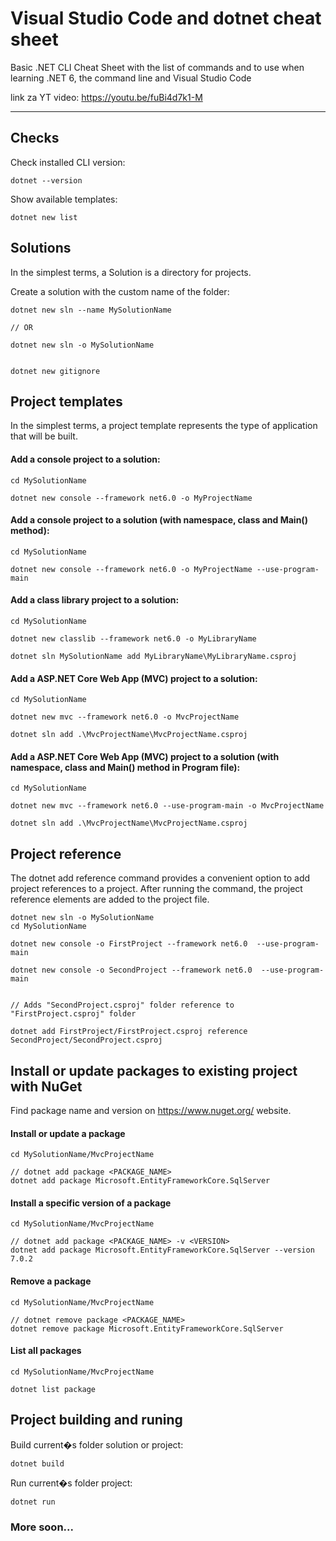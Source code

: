 # Visual Studio Code and dotnet cheat sheet

Basic .NET CLI Cheat Sheet with the list of commands and to use when learning .NET 6, the command line and Visual Studio Code

link za YT video: https://youtu.be/fuBi4d7k1-M


---

## Checks

Check installed CLI version:

```dotnet
dotnet --version
```

Show available templates:

```dotnet
dotnet new list
```


## Solutions

In the simplest terms, a Solution is a directory for projects.

Create a solution with the custom name of the folder:

```dotnet
dotnet new sln --name MySolutionName

// OR

dotnet new sln -o MySolutionName


dotnet new gitignore
```


## Project templates

In the simplest terms, a project template represents the type of application that will be built.

#### Add a console project to a solution:

```dotnet
cd MySolutionName

dotnet new console --framework net6.0 -o MyProjectName 
```

#### Add a console project to a solution (with namespace, class and Main() method):

```dotnet
cd MySolutionName

dotnet new console --framework net6.0 -o MyProjectName --use-program-main
```

#### Add a class library project to a solution:

```dotnet
cd MySolutionName

dotnet new classlib --framework net6.0 -o MyLibraryName

dotnet sln MySolutionName add MyLibraryName\MyLibraryName.csproj
```

#### Add a ASP.NET Core Web App (MVC) project to a solution:

```dotnet
cd MySolutionName

dotnet new mvc --framework net6.0 -o MvcProjectName

dotnet sln add .\MvcProjectName\MvcProjectName.csproj
```

#### Add a ASP.NET Core Web App (MVC) project to a solution (with namespace, class and Main() method in Program file):

```dotnet
cd MySolutionName

dotnet new mvc --framework net6.0 --use-program-main -o MvcProjectName

dotnet sln add .\MvcProjectName\MvcProjectName.csproj
```


## Project reference

The dotnet add reference command provides a convenient option to add project references to a project. After running the command, the project reference elements are added to the project file.

```dotnet
dotnet new sln -o MySolutionName
cd MySolutionName

dotnet new console -o FirstProject --framework net6.0  --use-program-main

dotnet new console -o SecondProject --framework net6.0  --use-program-main


// Adds "SecondProject.csproj" folder reference to "FirstProject.csproj" folder

dotnet add FirstProject/FirstProject.csproj reference SecondProject/SecondProject.csproj
```


##  Install or update packages to existing project with NuGet

Find package name and version on https://www.nuget.org/ website.


#### Install or update a package



```dotnet
cd MySolutionName/MvcProjectName

// dotnet add package <PACKAGE_NAME>
dotnet add package Microsoft.EntityFrameworkCore.SqlServer
```

#### Install a specific version of a package

```dotnet
cd MySolutionName/MvcProjectName

// dotnet add package <PACKAGE_NAME> -v <VERSION>
dotnet add package Microsoft.EntityFrameworkCore.SqlServer --version 7.0.2

```

#### Remove a package

```dotnet
cd MySolutionName/MvcProjectName

// dotnet remove package <PACKAGE_NAME>
dotnet remove package Microsoft.EntityFrameworkCore.SqlServer

```

#### List all packages

```dotnet
cd MySolutionName/MvcProjectName

dotnet list package
```


## Project building and runing

Build current�s folder solution or project:

```dotnet
dotnet build
```

Run current�s folder project:

```dotnet
dotnet run
```

### More soon...